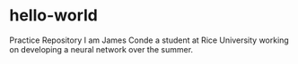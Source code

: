 # hello-world
Practice Repository
I am James Conde a student at Rice University working on developing a neural network over the summer.
